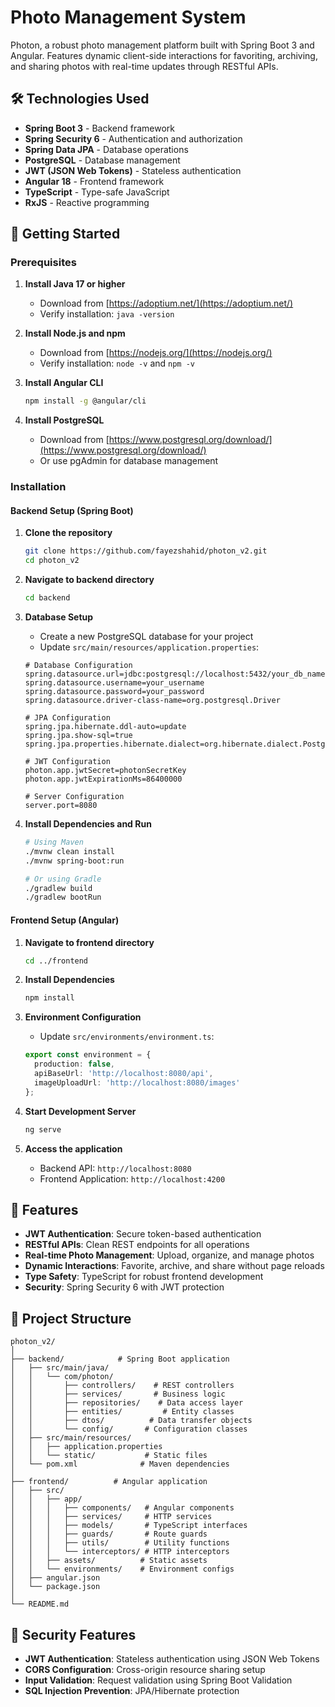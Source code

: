# Photo Management System
Photon, a robust photo management platform built with Spring Boot 3 and Angular. Features dynamic client-side interactions for favoriting, archiving, and sharing photos with real-time updates through RESTful APIs.

## 🛠️ Technologies Used
- **Spring Boot 3** - Backend framework
- **Spring Security 6** - Authentication and authorization
- **Spring Data JPA** - Database operations
- **PostgreSQL** - Database management
- **JWT (JSON Web Tokens)** - Stateless authentication
- **Angular 18** - Frontend framework
- **TypeScript** - Type-safe JavaScript
- **RxJS** - Reactive programming

## 🚀 Getting Started

### Prerequisites
1. **Install Java 17 or higher**
   - Download from [https://adoptium.net/](https://adoptium.net/)
   - Verify installation: `java -version`

2. **Install Node.js and npm**
   - Download from [https://nodejs.org/](https://nodejs.org/)
   - Verify installation: `node -v` and `npm -v`

3. **Install Angular CLI**
   ```bash
   npm install -g @angular/cli
   ```

4. **Install PostgreSQL**
   - Download from [https://www.postgresql.org/download/](https://www.postgresql.org/download/)
   - Or use pgAdmin for database management

### Installation

#### Backend Setup (Spring Boot)
1. **Clone the repository**
   ```bash
   git clone https://github.com/fayezshahid/photon_v2.git
   cd photon_v2
   ```

2. **Navigate to backend directory**
   ```bash
   cd backend
   ```

3. **Database Setup**
   - Create a new PostgreSQL database for your project
   - Update `src/main/resources/application.properties`:
   
   ```properties
   # Database Configuration
   spring.datasource.url=jdbc:postgresql://localhost:5432/your_db_name
   spring.datasource.username=your_username
   spring.datasource.password=your_password
   spring.datasource.driver-class-name=org.postgresql.Driver
   
   # JPA Configuration
   spring.jpa.hibernate.ddl-auto=update
   spring.jpa.show-sql=true
   spring.jpa.properties.hibernate.dialect=org.hibernate.dialect.PostgreSQLDialect
   
   # JWT Configuration
   photon.app.jwtSecret=photonSecretKey
   photon.app.jwtExpirationMs=86400000
   
   # Server Configuration
   server.port=8080
   ```

4. **Install Dependencies and Run**
   ```bash
   # Using Maven
   ./mvnw clean install
   ./mvnw spring-boot:run
   
   # Or using Gradle
   ./gradlew build
   ./gradlew bootRun
   ```

#### Frontend Setup (Angular)
1. **Navigate to frontend directory**
   ```bash
   cd ../frontend
   ```

2. **Install Dependencies**
   ```bash
   npm install
   ```

3. **Environment Configuration**
   - Update `src/environments/environment.ts`:
   
   ```typescript
   export const environment = {
     production: false,
     apiBaseUrl: 'http://localhost:8080/api',
     imageUploadUrl: 'http://localhost:8080/images'
   };
   ```

4. **Start Development Server**
   ```bash
   ng serve
   ```

5. **Access the application**
   - Backend API: `http://localhost:8080`
   - Frontend Application: `http://localhost:4200`

## 🎯 Features
- **JWT Authentication**: Secure token-based authentication
- **RESTful APIs**: Clean REST endpoints for all operations
- **Real-time Photo Management**: Upload, organize, and manage photos
- **Dynamic Interactions**: Favorite, archive, and share without page reloads
- **Type Safety**: TypeScript for robust frontend development
- **Security**: Spring Security 6 with JWT protection

## 📁 Project Structure
```
photon_v2/
│
├── backend/            # Spring Boot application
│   ├── src/main/java/
│   │   └── com/photon/
│   │       ├── controllers/    # REST controllers
│   │       ├── services/       # Business logic
│   │       ├── repositories/    # Data access layer
│   │       ├── entities/         # Entity classes
│   │       ├── dtos/          # Data transfer objects
│   │       └── config/       # Configuration classes
│   ├── src/main/resources/
│   │   ├── application.properties
│   │   └── static/           # Static files
│   └── pom.xml              # Maven dependencies
│
├── frontend/          # Angular application
│   ├── src/
│   │   ├── app/
│   │   │   ├── components/   # Angular components
│   │   │   ├── services/     # HTTP services
│   │   │   ├── models/       # TypeScript interfaces
│   │   │   ├── guards/       # Route guards
│   │   │   ├── utils/        # Utility functions
│   │   │   └── interceptors/ # HTTP interceptors
│   │   ├── assets/          # Static assets
│   │   └── environments/    # Environment configs
│   ├── angular.json
│   └── package.json
│
└── README.md
```

## 🔐 Security Features
- **JWT Authentication**: Stateless authentication using JSON Web Tokens
- **CORS Configuration**: Cross-origin resource sharing setup
- **Input Validation**: Request validation using Spring Boot Validation
- **SQL Injection Prevention**: JPA/Hibernate protection